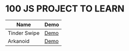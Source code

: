 # 100 JS PROJECT TO LEARN

|Name|Demo|
|---|---|
|Tinder Swipe|[Demo](https://pancratzia-tinderswipe.netlify.app)|
|Arkanoid|[Demo](https://pancratzia-arkanoid.netlify.app)|